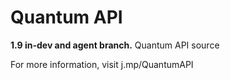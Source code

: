 # Quantum API
**1.9 in-dev and agent branch.**
Quantum API source

For more information, visit j.mp/QuantumAPI
